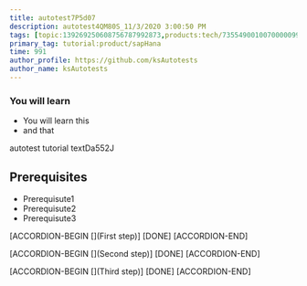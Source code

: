 ```yaml
---
title: autotest7P5d07
description: autotest4QM80S_11/3/2020 3:00:50 PM
tags: [topic:139269250608756787992873,products:tech/73554900100700000996,tutorial:experience/advanced]
primary_tag: tutorial:product/sapHana
time: 991
author_profile: https://github.com/ksAutotests
author_name: ksAutotests
---
```

### You will learn
- You will learn this
- and that

autotest tutorial textDa552J

## Prerequisites
- Prerequisute1
- Prerequisute2
- Prerequisute3

[ACCORDION-BEGIN [](First step)]
[DONE]
[ACCORDION-END]

[ACCORDION-BEGIN [](Second step)]
[DONE]
[ACCORDION-END]

[ACCORDION-BEGIN [](Third step)]
[DONE]
[ACCORDION-END]

